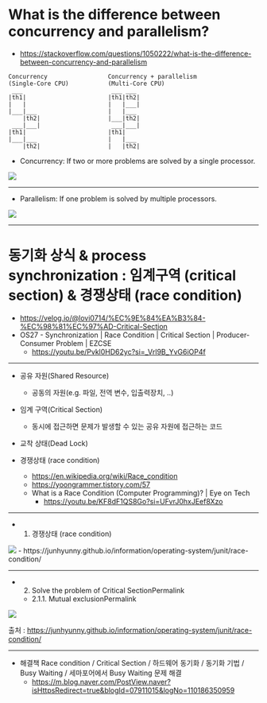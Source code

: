 # What is the difference between concurrency and parallelism?

- https://stackoverflow.com/questions/1050222/what-is-the-difference-between-concurrency-and-parallelism
```
Concurrency                 Concurrency + parallelism
(Single-Core CPU)           (Multi-Core CPU)
 ___                         ___ ___
|th1|                       |th1|th2|
|   |                       |   |___|
|___|___                    |   |___
    |th2|                   |___|th2|
 ___|___|                    ___|___|
|th1|                       |th1|
|___|___                    |   |___
    |th2|                   |   |th2|
```
- Concurrency: If two or more problems are solved by a single processor.
<img src="https://i.stack.imgur.com/OdYWr.gif" />

<hr>

- Parallelism: If one problem is solved by multiple processors.
<img src="https://i.stack.imgur.com/RRF1J.gif" />
<hr>


# 동기화 상식 & process synchronization : 임계구역 (critical section) & 경쟁상태 (race condition)

- https://velog.io/@lovi0714/%EC%9E%84%EA%B3%84-%EC%98%81%EC%97%AD-Critical-Section
- OS27 - Synchronization | Race Condition | Critical Section | Producer-Consumer Problem | EZCSE
  - https://youtu.be/Pvkl0HD62yc?si=_Vrl9B_YvG6iOP4f

<hr>

- 공유 자원(Shared Resource)
  - 공동의 자원(e.g.  파일, 전역 변수, 입출력장치, ..)
- 임계 구역(Critical Section)
  - 동시에 접근하면 문제가 발생할 수 있는 공유 자원에 접근하는 코드

- 교착 상태(Dead Lock)
- 경쟁상태 (race condition)
  - https://en.wikipedia.org/wiki/Race_condition
  - https://yoongrammer.tistory.com/57
  - What is a Race Condition (Computer Programming)? | Eye on Tech
    - https://youtu.be/KF8dF1QS8Go?si=UFvrJ0hxJEef8Xzo

<hr>

- 1. 경쟁상태 (race condition)
<img src="https://junhyunny.github.io/images/race-condition-1.JPG" />
- https://junhyunny.github.io/information/operating-system/junit/race-condition/

<hr>

- 2. Solve the problem of Critical SectionPermalink
  - 2.1.1. Mutual exclusionPermalink
<img src="https://junhyunny.github.io/images/race-condition-2.JPG" />

출처 : https://junhyunny.github.io/information/operating-system/junit/race-condition/

<hr>

- 해결책 Race condition / Critical Section / 하드웨어 동기화 / 동기화 기법 / Busy Waiting / 세마포어에서 Busy Waiting 문제 해결
  - https://m.blog.naver.com/PostView.naver?isHttpsRedirect=true&blogId=07911015&logNo=110186350959

